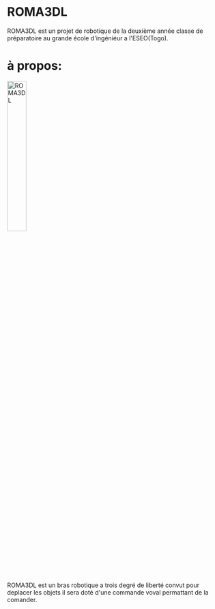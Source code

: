 # ROMA3DL
ROMA3DL est un projet de robotique de la deuxième année classe de préparatoire au grande école d'ingéniéur a l'ESEO(Togo).
# à propos:
<img align="middle" src= "https://github.com/user-attachments/assets/154af356-2c76-46a7-96c6-b7c4813c096e" alt="ROMA3DL" width="30%" />
<br>
ROMA3DL est un bras robotique a trois degré de liberté convut pour deplacer les objets il sera doté d'une commande voval permattant de la comander.
